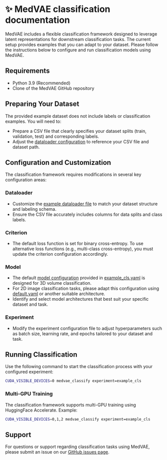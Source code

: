 # ✨ MedVAE classification documentation

MedVAE includes a flexible classification framework designed to leverage latent representations for downstream classification tasks. The current setup provides examples that you can adapt to your dataset. Please follow the instructions below to configure and run classification models using MedVAE.

## Requirements

- Python 3.9 (Recommended)
- Clone of the MedVAE GitHub repository

## Preparing Your Dataset

The provided example dataset does not include labels or classification examples. You will need to:

- Prepare a CSV file that clearly specifies your dataset splits (train, validation, test) and corresponding labels.
- Adjust the [dataloader configuration](../configs/dataloader/example_dataset.yaml) to reference your CSV file and dataset path.

## Configuration and Customization

The classification framework requires modifications in several key configuration areas:

### Dataloader

- Customize the [example dataloader file](../configs/dataloader/example_dataset.yaml) to match your dataset structure and labeling schema.
- Ensure the CSV file accurately includes columns for data splits and class labels.

### Criterion

- The default loss function is set for binary cross-entropy. To use alternative loss functions (e.g., multi-class cross-entropy), you must update the criterion configuration accordingly.

### Model

- The default [model configuration](../configs/model/monai_seresnet152.yaml) provided in [example_cls.yaml](../configs/experiment/example_cls.yaml) is designed for 3D volume classification.
- For 2D image classification tasks, please adapt this configuration using [default.yaml](../configs/model/default.yaml) or another suitable architecture.
- Identify and select model architectures that best suit your specific dataset and task.

### Experiment

- Modify the experiment configuration file to adjust hyperparameters such as batch size, learning rate, and epochs tailored to your dataset and task.

## Running Classification

Use the following command to start the classification process with your configured experiment:

```bash
CUDA_VISIBLE_DEVICES=0 medvae_classify experiment=example_cls
```

### Multi-GPU Training

The classification framework supports multi-GPU training using HuggingFace Accelerate. Example:

```bash
CUDA_VISIBLE_DEVICES=0,1,2 medvae_classify experiment=example_cls
```

## Support

For questions or support regarding classification tasks using MedVAE, please submit an issue on our [GitHub issues page](https://github.com/StanfordMIMI/MedVAE/issues).
